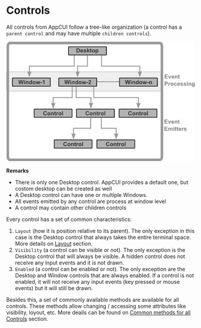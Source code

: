 # Controls

All controls from AppCUI follow a tree-like organization (a control has a `parent control` and may have multiple `children controls`).

<img src="img/controls_architecture.png" />

**Remarks**
* There is only one Desktop control. AppCUI provides a default one, but costom desktop can be created as well
* A Desktop control can have one or multiple Windows.
* All events emitted by any control are process at window level
* A control may contain other children controls

Every control has a set of common characteristics:
1. `Layout` (how it is position relative to its parent). The only exception in this case is the Desktop control that always takes the entire terminal space. More details on [Layout](layout.md) section.
2. `Visibility` (a control can be visible or not). The only exception is the Desktop control that will always be visible. A hidden control does not receive any input events and it is not drawn.
3. `Enabled` (a control can be enabled or not). The only exception are the Desktop and Window controls that are always enabled. If a control is not enabled, it will not receive any input events (key pressed or mouse events) but it will still be drawn.

Besides this, a set of commonly available methods are available for all controls. These methods allow changing / accessing some attributes like visibility, loyout, etc. More deails can be found on [Common methods for all Controls](common_methods.md) section.


